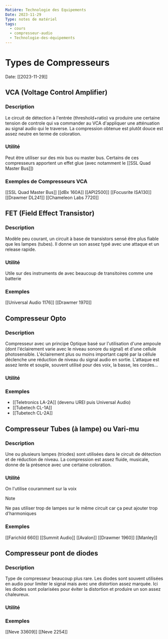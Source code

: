```yaml
---
Matière: Technologie des Equipements
Date: 2023-11-29
Type: notes de matériel
tags:
  - cours
  - compresseur-audio
  - Technologie-des-équipements
---
```

# Types de Compresseurs
Date: [[2023-11-29]] 

## VCA (Voltage Control Amplifier)
### Description
Le circuit de détection à l'entrée (threshold+ratio) va produire une certaine tension de controle qui va commander au VCA d'appliquer une atténuation au signal audio qui le traverse. La compression obtenue est plutôt douce est assez neutre en terme de coloration. 
### Utilité
Peut être utiliser sur des mix bus ou master bus. Certains de ces compresseurs apportent un effet glue (avec notamment le [[SSL Quad Master Bus]])

### Exemples de Compresseurs VCA
[[SSL Quad Master Bus]]
[[dBx 160A]]
[[API2500]]
[[Focusrite ISA130]]
[[Drawmer DL241]] 
[[Chameleon Labs 7720]] 

## FET (Field Effect Transistor)
### Description
Modèle peu courant, un circuit à base de transistors sensé être plus fiable que les lampes (tubes). Il donne un son assez typé avec une attaque et un release rapide. 

### Utilité
Utile sur des instruments de avec beaucoup de transitoires comme une batterie

### Exemples 
[[Universal Audio 1176]]
[[Drawmer 1970]]
## Compresseur Opto
### Description 
Compresseur avec un principe Optique basé sur l'utilisation d'une ampoule (dont l'éclairement varie avec le niveau sonore du signal) et d'une cellule photosensible. L'éclairement plus ou moins important capté par la céllule déclenche une réduction de niveau du signal audio en sortie. L'attaque est assez lente et souple, souvent utilisé pour des voix, la basse, les cordes…
### Utilité 

### Exemples 
- [[Teletronics LA-2A]] (devenu UREI puis Universal Audio)
- [[Tubetech CL-1A]]
- [[Tubetech CL-2A]]
## Compresseur Tubes (à lampe) ou Vari-mu
### Description 
Une ou plusieurs lampes (triodes) sont utilisées dans le circuit de détection et de réduction de niveau. La compression est assez fluide, musicale, donne de la présence avec une certaine coloration. 
### Utilité 
On l'utilise couramment sur la voix

>[!note]
>Ne pas utiliser trop de lampes sur le même circuit car ça peut ajouter trop d'harmoniques
### Exemples 
[[Farichild 660]]
[[Summit Audio]]
[[Avalon]] 
[[Drawmer 1960]]
[[Manley]]
## Compresseur pont de diodes
### Description 
Type de compresseur beaucoup plus rare. Les diodes sont souvent utilisées en audio pour limiter le signal mais avec une distortion assez marquée. Ici les diodes sont polarisées pour éviter la distortion et produire un son assez chaleureux. 
### Utilité 

### Exemples 
[[Neve 33609]]
[[Neve 2254]]

